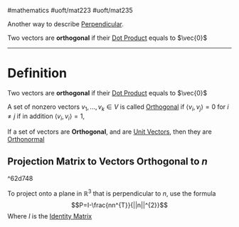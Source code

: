 #mathematics #uoft/mat223 #uoft/mat235 

Another way to describe [Perpendicular](../MAT235%20Notes/Perpendicular.md). 

Two vectors are **orthogonal** if their [Dot Product](Dot%20Product.md) equals to $\vec{0}$ 

---
# Definition
Two vectors are **orthogonal** if their [Dot Product](Dot%20Product.md) equals to $\vec{0}$ 

A set of nonzero vectors $v_{1},...,v_{k}\in V$ is called [Orthogonal](.md) if $\langle v_{i},v_{j}\rangle = 0$ for $i\neq j$ if in addition $\langle v_{i}, v_{i}\rangle = 1$, 

If a set of vectors are **Orthogonal**, and are [Unit Vectors](../MAT235%20Notes/Unit%20Vector.md), then they are [Orthonormal](Orthonormal.md)

## Projection Matrix to Vectors Orthogonal to $n$
^62d748

To project onto a plane in $\mathbb{R}^{3}$ that is perpendicular to $n$, use the formula
$$P=I-\frac{nn^{T}}{||n||^{2}}$$
	Where $I$ is the  [Identity Matrix](../MAT224%20Notes/Identity%20Matrix.md)